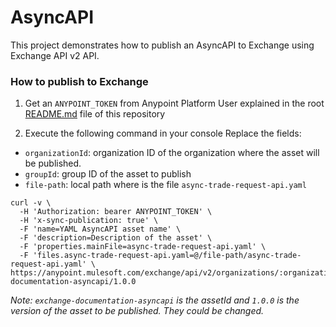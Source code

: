 # AsyncAPI

This project demonstrates how to publish an AsyncAPI to Exchange using Exchange API v2 API.

### How to publish to Exchange

1. Get an `ANYPOINT_TOKEN` from Anypoint Platform User explained in the root [README.md](../README.md) file of this repository

2. Execute the following command in your console
Replace the fields:
 - `organizationId`: organization ID of the organization where the asset will be published.
 - `groupId`: group ID of the asset to publish
 - `file-path`: local path where is the file `async-trade-request-api.yaml`

```
curl -v \
  -H 'Authorization: bearer ANYPOINT_TOKEN' \
  -H 'x-sync-publication: true' \
  -F 'name=YAML AsyncAPI asset name' \
  -F 'description=Description of the asset' \
  -F 'properties.mainFile=async-trade-request-api.yaml' \
  -F 'files.async-trade-request-api.yaml=@/file-path/async-trade-request-api.yaml' \
https://anypoint.mulesoft.com/exchange/api/v2/organizations/:organizationId/assets/:groupId/exchange-documentation-asyncapi/1.0.0
```

_Note: `exchange-documentation-asyncapi` is the assetId and `1.0.0` is the version of the asset to be published. They could be changed._